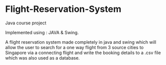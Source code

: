 # Flight-Reservation-System
Java course project

Implemented using : JAVA & Swing.

A flight reservation system made completely in java and swing which will allow the user to search for a one way flight from 3 source cities to Singapore via a connecting flight and write the booking details to a .csv file which was also used as a database.
